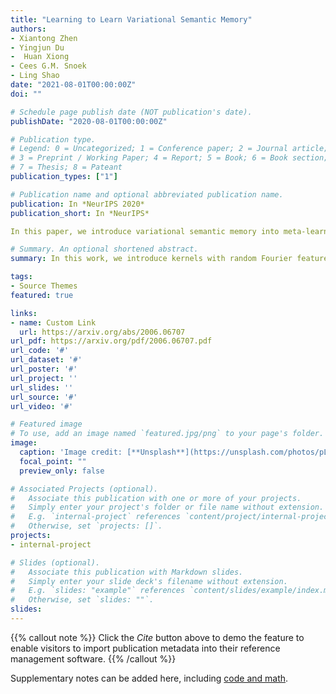 ```yaml
---
title: "Learning to Learn Variational Semantic Memory"
authors:
- Xiantong Zhen
- Yingjun Du 
-  Huan Xiong
- Cees G.M. Snoek
- Ling Shao
date: "2021-08-01T00:00:00Z"
doi: ""

# Schedule page publish date (NOT publication's date).
publishDate: "2020-08-01T00:00:00Z"

# Publication type.
# Legend: 0 = Uncategorized; 1 = Conference paper; 2 = Journal article;
# 3 = Preprint / Working Paper; 4 = Report; 5 = Book; 6 = Book section;
# 7 = Thesis; 8 = Pateant
publication_types: ["1"]

# Publication name and optional abbreviated publication name.
publication: In *NeurIPS 2020*
publication_short: In *NeurIPS*

In this paper, we introduce variational semantic memory into meta-learning to acquire long-term knowledge for few-shot learning. The variational semantic memory accrues and stores semantic information for the probabilistic inference of class prototypes in a hierarchical Bayesian framework. The semantic memory is grown from scratch and gradually consolidated by absorbing information from tasks it experiences. By doing so, it is able to accumulate long-term, general knowledge that enables it to learn new concepts of objects. We formulate memory recall as the variational inference of a latent memory variable from addressed contents, which offers a principled way to adapt the knowledge to individual tasks. Our variational semantic memory, as a new long-term memory module, confers principled recall and update mechanisms that enable semantic information to be efficiently accrued and adapted for few-shot learning. Experiments demonstrate that the probabilistic modelling of prototypes achieves a more informative representation of object classes compared to deterministic vectors. The consistent new state-of-the-art performance on four benchmarks shows the benefit of variational semantic memory in boosting few-shot recognition.

# Summary. An optional shortened abstract.
summary: In this work, we introduce kernels with random Fourier features in the meta-learning framework to leverage their strong few-shot learning ability. 

tags:
- Source Themes
featured: true

links:
- name: Custom Link
  url: https://arxiv.org/abs/2006.06707
url_pdf: https://arxiv.org/pdf/2006.06707.pdf
url_code: '#'
url_dataset: '#'
url_poster: '#'
url_project: ''
url_slides: ''
url_source: '#'
url_video: '#'

# Featured image
# To use, add an image named `featured.jpg/png` to your page's folder. 
image:
  caption: 'Image credit: [**Unsplash**](https://unsplash.com/photos/pLCdAaMFLTE)'
  focal_point: ""
  preview_only: false

# Associated Projects (optional).
#   Associate this publication with one or more of your projects.
#   Simply enter your project's folder or file name without extension.
#   E.g. `internal-project` references `content/project/internal-project/index.md`.
#   Otherwise, set `projects: []`.
projects:
- internal-project

# Slides (optional).
#   Associate this publication with Markdown slides.
#   Simply enter your slide deck's filename without extension.
#   E.g. `slides: "example"` references `content/slides/example/index.md`.
#   Otherwise, set `slides: ""`.
slides:
---
```


{{% callout note %}}
Click the *Cite* button above to demo the feature to enable visitors to import publication metadata into their reference management software.
{{% /callout %}}

Supplementary notes can be added here, including [code and math](https://sourcethemes.com/academic/docs/writing-markdown-latex/).
